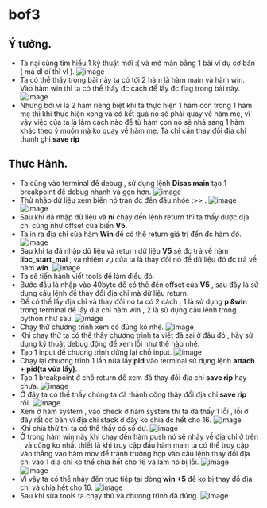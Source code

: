 # bof3
## Ý tưởng.
- Ta nại cùng tìm hiểu 1 kỹ thuật mới :( và mở màn bằng 1 bài ví dụ cơ bản ( má dl dí thì vl ).
![image](https://user-images.githubusercontent.com/130078745/233946098-ad09e129-7d37-4ba1-910b-fe6354eb6a05.png)
- Ta có thể thấy trong bài này ta có tới 2 hàm là hàm main và hàm win. Vào hàm win thì ta có thể thấy đc cách để lấy đc flag trong bài này.
![image](https://user-images.githubusercontent.com/130078745/233946553-27534fb0-059e-472e-9cce-2d8294f79cc8.png)
- Nhưng bởi vì là 2 hàm riêng biệt khi ta thực hiện 1 hàm con trong 1 hàm mẹ thì khi thực hiện xong và có kết quả nó sẽ phải quay về hàm mẹ, vì vậy việc của ta là làm cách nào để từ hàm con nó sẽ nhả sang 1 hàm khác theo ý muốn mà ko quay về hàm mẹ. Ta chỉ cần thay đổi địa chỉ thanh ghi **save rip**
## Thực Hành.
- Ta cùng vào terminal để debug , sử dụng lệnh **Disas main** tạo 1 breakpoint để debug nhanh và gọn hơn.
![image](https://user-images.githubusercontent.com/130078745/233951832-13a348a2-7f1a-4d56-a04d-e6bf67313dd7.png)
- Thử nhập dữ liệu xem biến nó tràn đc đến đâu nhóe :>> .
![image](https://user-images.githubusercontent.com/130078745/233952074-a67fc506-3a7d-4bfd-b9af-1e24efbd3391.png)
![image](https://user-images.githubusercontent.com/130078745/233952247-a3a33b3c-a202-4f08-ad29-0c083bbe05d2.png)
- Sau khi đã nhập dữ liệu và **ni** chạy đến lệnh return thì ta thấy được địa chỉ cũng như offset của biến **V5**.
- Ta in ra địa chỉ của hàm **Win** để có thể return giá trị đến đc hàm đó.
![image](https://user-images.githubusercontent.com/130078745/233953812-1da8f3d4-9143-4152-94c9-3059d5abe702.png)
- Sau khi ta đã nhập dữ liệu và return dữ liệu **V5** sẽ đc trả về hàm **libc_start_mai** , và nhiệm vụ của ta là thay đổi nó để dữ liệu đó đc trả về hàm **win**.
![image](https://user-images.githubusercontent.com/130078745/233955281-4169d018-cff1-4a35-bacc-d36ba2719d7a.png)
- Ta sẽ tiến hành viết tools để làm điều đó.
- Bước đầu là nhập vào 40byte để có thể đến offset của **V5** , sau đấy là sử dụng câu lệnh để thay đổi địa chỉ mà dữ liệu return.
- Để có thể lấy địa chỉ và thay đổi nó ta có 2 cách : 1 là sử dụng **p &win** trong terminal để lấy địa chỉ hàm win , 2 là sử dụng câu lênh trong python như sau.
![image](https://user-images.githubusercontent.com/130078745/233957009-33324752-f7fe-4563-b5cc-e5836726fab8.png)
- Chạy thử chương trình xem có đúng ko nhé.
![image](https://user-images.githubusercontent.com/130078745/233957472-6949d689-b38e-4658-8257-205597a19174.png)
- Khi chạy thử ta có thể thấy chương trình ta viết đã sai ở đâu đó , hãy sử dụng kỹ thuật debug động để xem lỗi như thế nào nhé.
- Tạo 1 input để chương trình dừng lại chỗ input.
![image](https://user-images.githubusercontent.com/130078745/233958415-69f63498-905a-4038-81fa-8523f35be91d.png)
- Chạy lại chương trình 1 lần nữa lấy **pid** vào terminal sử dụng lệnh **attach + pid(ta vừa lấy)**.
- Tạo 1 breakpoint ở chỗ return để xem đã thay đổi địa chỉ **save rip** hay chưa.
![image](https://user-images.githubusercontent.com/130078745/233960156-5f0600c0-86b3-4712-b53b-1a62bb21204d.png)
- Ở đây ta có thể thấy chúng ta đã thành công thây đổi địa chỉ **save rip** rồi.
![image](https://user-images.githubusercontent.com/130078745/233964344-29731807-dc42-4b91-9c2a-e885fd80fb96.png)
- Xem ở hàm system , vào check ở hàm system thì ta đã thấy 1 lỗi , lỗi ở đây rất cơ bản vì địa chỉ stack ở đây ko chia đc hết cho 16.
![image](https://user-images.githubusercontent.com/130078745/233961580-27502f15-8d2f-4f7b-84a4-70a747e3a851.png)
- Khi chia thử thì ta có thể thấy có số dư. ![image](https://user-images.githubusercontent.com/130078745/233961729-eb45a8d9-0415-4d2b-86b5-aefd046aead6.png)
- Ở trong hàm win này khi chạy đến hàm push nó sẽ nhảy về địa chỉ ở trên , và cũng ko nhất thiết là khi truy cập đầu hàm main ta có thể truy cập vào thẳng vào hàm mov để tránh trường hợp vào câu lệnh thay đổi địa chỉ vào 1 địa chỉ ko thể chia hết cho 16 và làm nó bị lỗi.
![image](https://user-images.githubusercontent.com/130078745/233964630-1572a8ed-8f7d-4860-b1a3-3b81340a1ab0.png)
![image](https://user-images.githubusercontent.com/130078745/233965142-7fd56e21-cb78-4fd1-8993-2170e31bcc2a.png)
- Vì vậy ta có thể nhảy đến trực tiếp tại dòng **win +5** để ko bị thay đổ địa chỉ và chia hết cho 16. 
![image](https://user-images.githubusercontent.com/130078745/233965899-ec4ba36e-0304-49ba-905c-3eaea69f9eb7.png)
- Sau khi sửa tools ta chạy thử và chương trình đã đúng.
![image](https://user-images.githubusercontent.com/130078745/233966341-382014fc-aa5c-4220-8289-5364cd07ad11.png)



